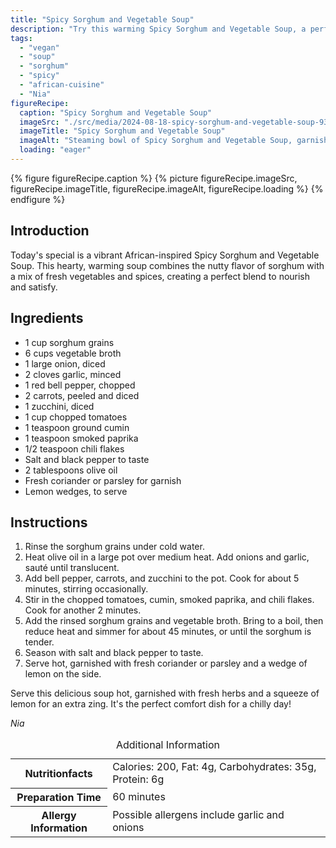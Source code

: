 ```yaml
---
title: "Spicy Sorghum and Vegetable Soup"
description: "Try this warming Spicy Sorghum and Vegetable Soup, a perfect vegan blend of sorghum grains, vegetables, and spices. Ideal for a nutritious meal!"
tags:
  - "vegan"
  - "soup"
  - "sorghum"
  - "spicy"
  - "african-cuisine"
  - "Nia"
figureRecipe: 
  caption: "Spicy Sorghum and Vegetable Soup"
  imageSrc: "./src/media/2024-08-18-spicy-sorghum-and-vegetable-soup-9360.png"
  imageTitle: "Spicy Sorghum and Vegetable Soup"
  imageAlt: "Steaming bowl of Spicy Sorghum and Vegetable Soup, garnished with fresh coriander, a side slice of lemon, on a minimalistic, neutral-toned table."
  loading: "eager"
---
```


{% figure figureRecipe.caption %}
{% picture figureRecipe.imageSrc, figureRecipe.imageTitle, figureRecipe.imageAlt, figureRecipe.loading %}
{% endfigure %}

## Introduction

Today's special is a vibrant African-inspired Spicy Sorghum and Vegetable Soup. This hearty, warming soup combines the nutty flavor of sorghum with a mix of fresh vegetables and spices, creating a perfect blend to nourish and satisfy.

## Ingredients

- 1 cup sorghum grains
- 6 cups vegetable broth
- 1 large onion, diced
- 2 cloves garlic, minced
- 1 red bell pepper, chopped
- 2 carrots, peeled and diced
- 1 zucchini, diced
- 1 cup chopped tomatoes
- 1 teaspoon ground cumin
- 1 teaspoon smoked paprika
- 1/2 teaspoon chili flakes
- Salt and black pepper to taste
- 2 tablespoons olive oil
- Fresh coriander or parsley for garnish
- Lemon wedges, to serve

## Instructions

1. Rinse the sorghum grains under cold water.
2. Heat olive oil in a large pot over medium heat. Add onions and garlic, sauté until translucent.
3. Add bell pepper, carrots, and zucchini to the pot. Cook for about 5 minutes, stirring occasionally.
4. Stir in the chopped tomatoes, cumin, smoked paprika, and chili flakes. Cook for another 2 minutes.
5. Add the rinsed sorghum grains and vegetable broth. Bring to a boil, then reduce heat and simmer for about 45 minutes, or until the sorghum is tender.
6. Season with salt and black pepper to taste.
7. Serve hot, garnished with fresh coriander or parsley and a wedge of lemon on the side.

Serve this delicious soup hot, garnished with fresh herbs and a squeeze of lemon for an extra zing. It's the perfect comfort dish for a chilly day!

*Nia*

<table><caption class='sr-only'>Additional Information</caption><tr><th>Nutritionfacts</th><td>Calories: 200, Fat: 4g, Carbohydrates: 35g, Protein: 6g&nbsp;</td></tr><tr><th>Preparation Time</th><td>60 minutes&nbsp;</td></tr><tr><th>Allergy Information</th><td>Possible allergens include garlic and onions&nbsp;</td></tr></table>

